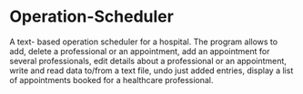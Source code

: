 # Operation-Scheduler

A text- based operation scheduler for a hospital. The program allows to add, delete a professional or an appointment, add an appointment for several professionals, edit details about a professional or an appointment, write and read data to/from a text file, undo just added entries, display a list of appointments booked for a healthcare professional.
